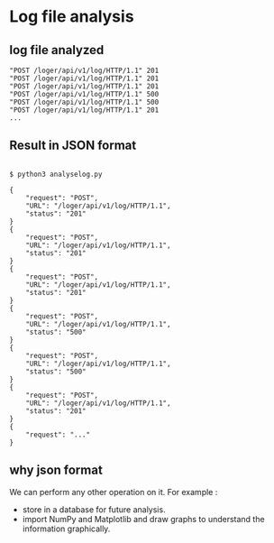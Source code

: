 # Log file analysis

## log file analyzed
```
"POST /loger/api/v1/log/HTTP/1.1" 201
"POST /loger/api/v1/log/HTTP/1.1" 201
"POST /loger/api/v1/log/HTTP/1.1" 201
"POST /loger/api/v1/log/HTTP/1.1" 500
"POST /loger/api/v1/log/HTTP/1.1" 500
"POST /loger/api/v1/log/HTTP/1.1" 201
...

```



## Result in JSON format
```

$ python3 analyselog.py

{
    "request": "POST",
    "URL": "/loger/api/v1/log/HTTP/1.1",
    "status": "201"
}
{
    "request": "POST",
    "URL": "/loger/api/v1/log/HTTP/1.1",
    "status": "201"
}
{
    "request": "POST",
    "URL": "/loger/api/v1/log/HTTP/1.1",
    "status": "201"
}
{
    "request": "POST",
    "URL": "/loger/api/v1/log/HTTP/1.1",
    "status": "500"
}
{
    "request": "POST",
    "URL": "/loger/api/v1/log/HTTP/1.1",
    "status": "500"
}
{
    "request": "POST",
    "URL": "/loger/api/v1/log/HTTP/1.1",
    "status": "201"
}
{
    "request": "..."
}
```
## why json format

We can perform any other operation on it. 
For example :
* store in a database for future analysis.
* import NumPy and Matplotlib and draw graphs to understand the information graphically. 
